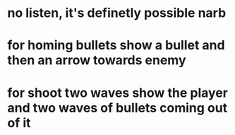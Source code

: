 # no listen, it's definetly possible narb
# for homing bullets show a bullet and then an arrow towards enemy
# for shoot two waves show the player and two waves of bullets coming out of it
